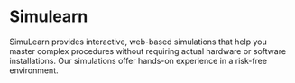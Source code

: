 # Simulearn
SimuLearn provides interactive, web-based simulations that help you master complex procedures without requiring actual hardware or software installations. Our simulations offer hands-on experience in a risk-free environment.
